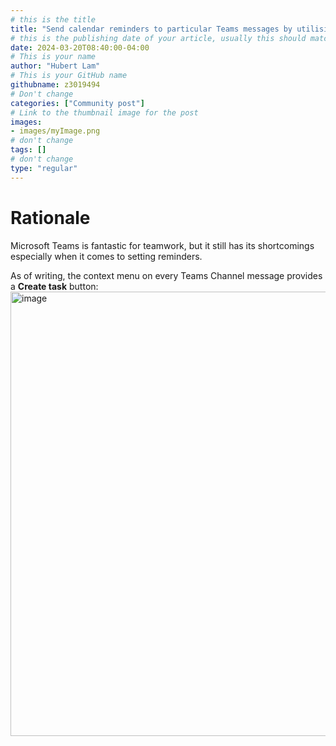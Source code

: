 ```yaml
---
# this is the title
title: "Send calendar reminders to particular Teams messages by utilising adaptive cards and the M365 Group Calendar"
# this is the publishing date of your article, usually this should match "now"
date: 2024-03-20T08:40:00-04:00
# This is your name
author: "Hubert Lam"
# This is your GitHub name
githubname: z3019494
# Don't change
categories: ["Community post"]
# Link to the thumbnail image for the post
images:
- images/myImage.png
# don't change
tags: []
# don't change
type: "regular"
---
```



# Rationale
Microsoft Teams is fantastic for teamwork, but it still has its shortcomings especially when it comes to setting reminders. 

As of writing, the context menu on every Teams Channel message provides a **Create task** button:
<img width="711" alt="image" src="https://github.com/z3019494/blog/assets/60587625/c423f1ae-5ae5-4a29-a4e6-09ec16c0c78d">
